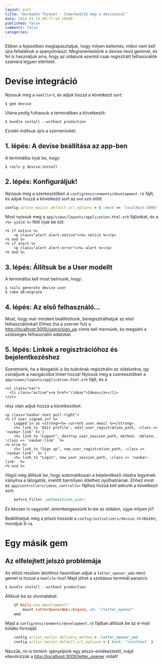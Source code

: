 ```yaml
---
layout: post
title: "Harmadik fejezet - Ismerkedjük meg a deviseszal"
date: 2014-03-19 09:17:54 +0100
published: false
comments: false
categories:
---
```


Ebben a fejezetben megtapasztaljuk, hogy milyen kellemes, mikor nem kell újra feltalálnuk a spanyolviaszt. Megismerkedünk a devise nevű gemmel, és fel is használjuk arra, hogy az oldalunk ezentúl csak regisztrált felhasználók számára legyen elérhető.

<!-- more -->

# Devise integráció

Nyissuk meg a `Gemfile`-t, és adjuk hozzá a következő sort:

	$ gem devise

Utána pedig futtassuk a terminálban a következőt:

	$ bundle install --without production

Ezután indítsuk újra a szerverünket.

## 1. lépés: A devise beállítása az app-ben

A terminálba írjuk be, hogy:

	$ rails g devise:install

## 2. lépés: Konfiguráljuk!

Nyissuk meg a szerkesztőben a `config/environments/development.rb` fájlt, és adjuk hozzá a következő sort az `end` szó előtt:

``` ruby config/environments/development.rb
config.action_mailer.default_url_options = { :host => 'localhost:3000' }
```

Most nyissuk meg a `app/views/layouts/application.html.erb` fájlunkat, és a `<%= yield %>` fölé írjuk be ezt:

``` erb app/views/layouts/application.html.erb
<% if notice %>
	<p class="alert alert-notice"><%= notice %></p>
<% end %>
<% if alert %>
	<p class="alert alert-error"><%= alert %></p>
<% end %>
```

## 3. lépés: Állítsuk be a User modellt

A terminálba kell most beírnunk, hogy:

	$ rails generate devise user
	$ rake db:migrate

## 4. lépés: Az első felhasználó...

Most, hogy már mindent beállítottunk, beregisztrálhatjuk az első felhasználónkat! Ehhez (ha a szerver fut) a [http://localhost:3000/users/sign_up](http://localhost:3000/users/sign_up) címre kell mennünk, és megadni a szükséges felhasználói adatokat.

## 5. lépés: Linkek a regisztrációhoz és bejelentkezéshez

Szeretnénk, ha a látogatók is be tudnának regisztrálni az oldalunkra, így csináljunk a navigációba linket hozzá!
Nyissuk meg a szerkesztőben a `app/views/layouts/application.html.erb` fájlt, és a

``` erb app/views/layouts/application.html.erb
<ul class="nav">
  <li class="active"><a href="/ideas">Ideas</a></li>
</ul>
```

rész után adjuk hozzá a következőket:

``` erb app/views/layouts/application.html.erb
<p class="navbar-text pull-right">
<% if user_signed_in? %>
	Logged in as <strong><%= current_user.email %></strong>.
	<%= link_to 'Edit profile', edit_user_registration_path, :class => 'navbar-link' %> |
	<%= link_to "Logout", destroy_user_session_path, method: :delete, :class => 'navbar-link'  %>
<% else %>
	<%= link_to "Sign up", new_user_registration_path, :class => 'navbar-link'  %> |
	<%= link_to "Login", new_user_session_path, :class => 'navbar-link'  %>
<% end %>
```

Végül még állítsuk be, hogy automatikusan a bejelentkező oldalra legyenek irányítva a látogatók, mielőtt bármilyen ötlethez nyúlhatnának.
Ehhez most az `app/controllers/ideas_controller` fájlhoz hozzá kell adnunk a következő sort:

``` ruby app/controllers/ideas_controller.rb
	before_filter :authenticate_user!
```

És készen is vagyunk! Jelentkezgessünk ki-be az oldalon, ugye milyen jó?

Beállíthatjuk még a jelszó hosszát a `config/initializers/devise.rb` részen, mondjuk 6-ra.

# Egy másik gem

## Az elfelejtett jelszó problémája

Az előző részben látotthoz hasonlóan adjuk a `letter_opener_web` nevű gemet is hozzá a `Gemfile`-hoz!
Majd jöhet a szokásos terminál parancs:

	$ bundle install --without production

Állitsuk be az útvonalakat:

``` ruby config/routes.rb
	if Rails.env.development?
		mount LetterOpenerWeb::Engine, at: "/letter_opener"
	end
```

Majd a `config/environments/development.rb` fájlban állítsuk be az e-mail küldés formáját:

``` ruby config/environments/development.rb
	config.action_mailer.delivery_method = :letter_opener_web
	config.action_mailer.default_url_options = { host: 'localhost' }
```

Nézzük, mi is történt: igényeljünk egy jelszó-emlékeztetőt, majd ellenőrizzük a [http://localhost:3000/letter_opener](http://localhost:3000/letter_opener) oldalt!
